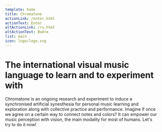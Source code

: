 ```yaml
---
template: home
title: Chromatone
actionLink: /enter.html
actionText: Enter
altActionLink: /ru.html
altActionText: Войти
list: main
icon: logo/logo.svg
---
```


# The international visual music language to learn and to experiment with

Chromatone is an ongoing research and experiment to induce a synchronised artificial synesthesia for personal music learning and exploration along with collective practice and performance. Imagine if once we agree on a certain way to connect notes and colors? It can empower our music perception with vision, the main modality for most of humans. Let's try to do it now!
